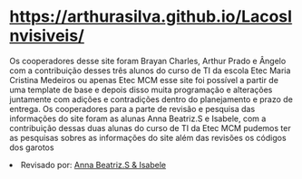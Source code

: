 # https://arthurasilva.github.io/LacosInvisiveis/



<p>Os cooperadores desse site foram Brayan Charles, Arthur Prado e Ângelo com a contribuição desses três alunos do curso de TI da escola Etec Maria Cristina Medeiros ou apenas Etec MCM esse site foi possível a partir de uma template de base e depois disso muita programação e alterações juntamente com adições e contradições dentro do planejamento e prazo de entrega.
  Os cooperadores para a parte de revisão e pesquisa das informações do site foram as alunas Anna Beatriz.S e Isabele, com a contribuição dessas duas alunas do curso de TI da Etec MCM pudemos ter  as pesquisas sobres as informações do site além das  revisões os códigos dos garotos 
</p>



</li><li>Revisado por: <a id="azul" href=" https://arthurasilva.github.io/LacosInvisiveis/">Anna Beatriz.S & Isabele</a></li>
